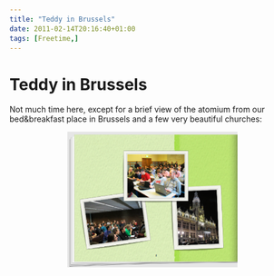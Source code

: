 ```yaml
---
title: "Teddy in Brussels"
date: 2011-02-14T20:16:40+01:00
tags: [Freetime,]
---
```


# Teddy in Brussels


<p>Not much time here, except for a brief view of the atomium from our bed&amp;breakfast place in Brussels and a few 
very beautiful churches:</p><p align="center"><img src="/brussel_2011_1.png" 
width="300" /></p>
